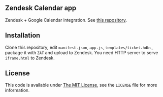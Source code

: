 ## Zendesk Calendar app ##

Zendesk + Google Calendar integration. See [this repository](https://github.com/miedzinski/zendesk-calendar).

## Installation ##

Clone this repository, edit `manifest.json`, `app.js`, `templates/ticket.hdbs`, package it with `ZAT` and upload to Zendesk. You need HTTP server to serve `iframe.html` to Zendesk.

## License ##

This code is available under [The MIT License](https://opensource.org/licenses/MIT), see the `LICENSE` file for more information.
